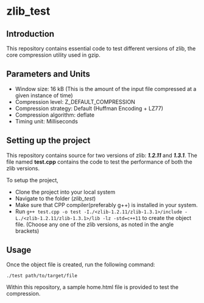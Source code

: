# zlib_test

## Introduction
This repository contains essential code to test different versions of zlib, the core compression utility used in gzip. 

## Parameters and Units

- Window size: 16 kB (This is the amount of the input file compressed at a given instance of time)
- Compression level: Z_DEFAULT_COMPRESSION
- Compression strategy: Default (Huffman Encoding + LZ77)
- Compression algorithm: deflate
- Timing unit: Milliseconds

## Setting up the project
This repository contains source for two versions of zlib: ***1.2.11*** and ***1.3.1***. The file named **test.cpp** contains the code to test the performance of both the zlib versions.

To setup the project,

- Clone the project into your local system
- Navigate to the folder (*zlib_test*)
- Make sure that CPP compiler(preferably g++) is installed in your system.
- Run ```g++ test.cpp -o test -I./<zlib-1.2.11/zlib-1.3.1>/include -L./<zlib-1.2.11/zlib-1.3.1>/lib -lz -std=c++11``` to create the object file. (Choose any one of the zlib versions, as noted in the angle brackets)

## Usage

Once the object file is created, run the following command: 

```./test path/to/target/file```

Within this repository, a sample home.html file is provided to test the compression. 

